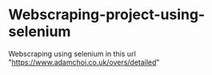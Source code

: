 # Webscraping-project-using-selenium

Webscraping using selenium in this url "https://www.adamchoi.co.uk/overs/detailed"